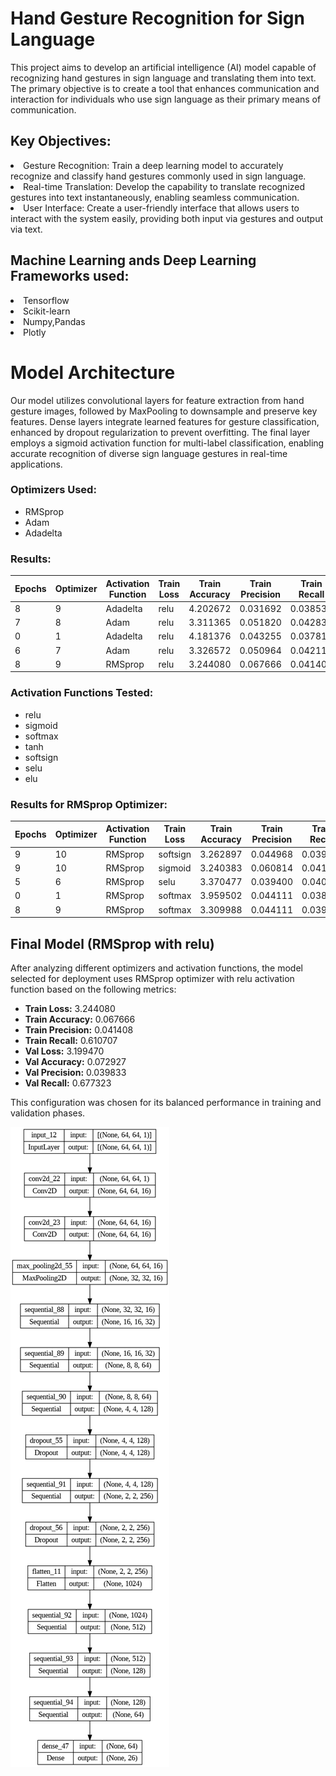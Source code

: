 # Hand Gesture Recognition for Sign Language

This project aims to develop an artificial intelligence (AI) model capable of recognizing hand gestures in sign language and translating them into text. The primary objective is to create a tool that enhances communication and interaction for individuals who use sign language as their primary means of communication.

## Key Objectives:
<li>Gesture Recognition: Train a deep learning model to accurately recognize and classify hand gestures commonly used in sign language.</li>
<li>Real-time Translation: Develop the capability to translate recognized gestures into text instantaneously, enabling seamless communication.</li>
<li>User Interface: Create a user-friendly interface that allows users to interact with the system easily, providing both input via gestures and output via text.</li>

## Machine Learning ands Deep Learning Frameworks used:
<li>Tensorflow</li>
<li>Scikit-learn</li>
<li>Numpy,Pandas</li>
<li>Plotly</li>

# Model Architecture


Our model utilizes convolutional layers for feature extraction from hand gesture images, followed by MaxPooling to downsample and preserve key features. Dense layers integrate learned features for gesture classification, enhanced by dropout regularization to prevent overfitting. The final layer employs a sigmoid activation function for multi-label classification, enabling accurate recognition of diverse sign language gestures in real-time applications.


### Optimizers Used:
- RMSprop
- Adam
- Adadelta

### Results:

| Epochs | Optimizer | Activation Function | Train Loss | Train Accuracy | Train Precision | Train Recall | Val Loss | Val Accuracy | Val Precision | Val Recall |
|--------|-----------|---------------------|------------|----------------|-----------------|--------------|----------|--------------|---------------|------------|
| 8      | 9         | Adadelta            | relu       | 4.202672       | 0.031692        | 0.038538        | 0.500214   | 3.374346     | 0.037962      | 0.040084   | 0.569431   |
| 7      | 8         | Adam                | relu       | 3.311365       | 0.051820        | 0.042833        | 0.553319   | 3.246309     | 0.053946      | 0.042254   | 0.533467   |
| 0      | 1         | Adadelta            | relu       | 4.181376       | 0.043255        | 0.037815        | 0.494218   | 3.331768     | 0.041958      | 0.038890   | 0.544456   |
| 6      | 7         | Adam                | relu       | 3.326572       | 0.050964        | 0.042110        | 0.537473   | 3.272782     | 0.035964      | 0.040731   | 0.503497   |
| 8      | 9         | RMSprop             | relu       | 3.244080       | 0.067666        | 0.041408        | 0.610707   | 3.199470     | 0.072927      | 0.039833   | 0.677323   |

### Activation Functions Tested:
- relu
- sigmoid
- softmax
- tanh
- softsign
- selu
- elu

### Results for RMSprop Optimizer:

| Epochs | Optimizer | Activation Function | Train Loss | Train Accuracy | Train Precision | Train Recall | Val Loss | Val Accuracy | Val Precision | Val Recall |
|--------|-----------|---------------------|------------|----------------|-----------------|--------------|----------|--------------|---------------|------------|
| 9      | 10        | RMSprop             | softsign   | 3.262897       | 0.044968        | 0.039963        | 0.589722   | 3.475484     | 0.040959      | 0.023810   | 0.001998   |
| 9      | 10        | RMSprop             | sigmoid    | 3.240383       | 0.060814        | 0.041611        | 0.605567   | 5.251967     | 0.035964      | 0.033548   | 0.025974   |
| 5      | 6         | RMSprop             | selu       | 3.370477       | 0.039400        | 0.040016        | 0.555889   | 3.253613     | 0.048951      | 0.039661   | 0.892108   |
| 0      | 1         | RMSprop             | softmax    | 3.959502       | 0.044111        | 0.038332        | 0.496788   | 3.314115     | 0.043956      | 0.040493   | 0.607393   |
| 8      | 9         | RMSprop             | softmax    | 3.309988       | 0.044111        | 0.039247        | 0.473233   | 3.339227     | 0.041958      | 0.000000   | 0.000000   |

## Final Model (RMSprop with relu)

After analyzing different optimizers and activation functions, the model selected for deployment uses RMSprop optimizer with relu activation function based on the following metrics:

- **Train Loss:** 3.244080
- **Train Accuracy:** 0.067666
- **Train Precision:** 0.041408
- **Train Recall:** 0.610707
- **Val Loss:** 3.199470
- **Val Accuracy:** 0.072927
- **Val Precision:** 0.039833
- **Val Recall:** 0.677323

This configuration was chosen for its balanced performance in training and validation phases.



![plot](model.png)
